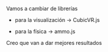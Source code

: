 Vamos a cambiar de librerías

* para la visualización -> CubicVR.js

* para la física -> ammo.js

Creo que van a dar mejores resultados
